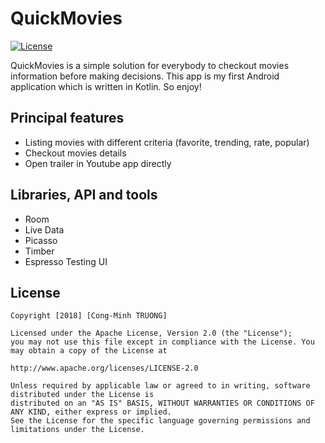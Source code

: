 # QuickMovies

[![License](https://img.shields.io/badge/License-Apache%202.0-blue.svg)](https://opensource.org/licenses/Apache-2.0)

QuickMovies is a simple solution for everybody to checkout movies information before making decisions. This app is my first Android application which is written in Kotlin. So enjoy!

## Principal features

- Listing movies with different criteria (favorite, trending, rate, popular)
- Checkout movies details
- Open trailer in Youtube app directly

## Libraries, API and tools

- Room
- Live Data
- Picasso
- Timber
- Espresso Testing UI

## License

    Copyright [2018] [Cong-Minh TRUONG]

    Licensed under the Apache License, Version 2.0 (the "License");
    you may not use this file except in compliance with the License. You may obtain a copy of the License at

    http://www.apache.org/licenses/LICENSE-2.0

    Unless required by applicable law or agreed to in writing, software distributed under the License is
    distributed on an "AS IS" BASIS, WITHOUT WARRANTIES OR CONDITIONS OF ANY KIND, either express or implied.
    See the License for the specific language governing permissions and limitations under the License.
